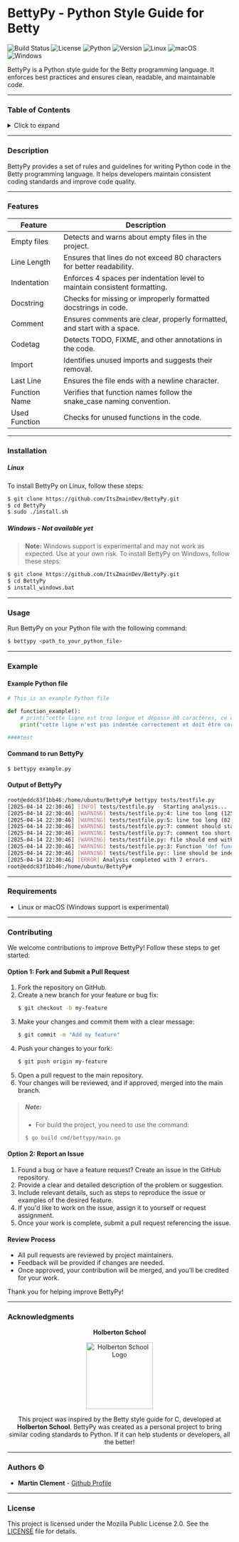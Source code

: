 # BettyPy - Python Style Guide for Betty

![Build Status](https://img.shields.io/badge/build-passing-brightgreen)
![License](https://img.shields.io/badge/license-MPL%202.0-blue)
![Python](https://img.shields.io/badge/python-3.x-blue)
![Version](https://img.shields.io/badge/version-1.0.0-orange)
![Linux](https://img.shields.io/badge/os-linux-blue)
![macOS](https://img.shields.io/badge/os-macOS-blue)
![Windows](https://img.shields.io/badge/os-windows-yellow)

BettyPy is a Python style guide for the Betty programming language. It enforces best practices and ensures clean, readable, and maintainable code.

---

### Table of Contents
<details>
<summary>Click to expand</summary>

- [Description](#description)
- [Features](#features)
- [Installation](#installation)
- [Usage](#usage)
- [Example](#example)
- [Requirements](#requirements)
- [Contributing](#contributing)
- [Acknowledgments](#acknowledgments)
- [Authors](#authors)
- [License](#license)

</details>

---

### Description

BettyPy provides a set of rules and guidelines for writing Python code in the Betty programming language. It helps developers maintain consistent coding standards and improve code quality.

---

### Features
| Feature        | Description                                                                 |
|----------------|-----------------------------------------------------------------------------|
| Empty files    | Detects and warns about empty files in the project.                        |
| Line Length    | Ensures that lines do not exceed 80 characters for better readability.     |
| Indentation    | Enforces 4 spaces per indentation level to maintain consistent formatting. |
| Docstring     | Checks for missing or improperly formatted docstrings in code.            |
| Comment       | Ensures comments are clear, properly formatted, and start with a space.   |
| Codetag    | Detects TODO, FIXME, and other annotations in the code.                   |
| Import        | Identifies unused imports and suggests their removal.                     |
| Last Line      | Ensures the file ends with a newline character.                           |
| Function Name | Verifies that function names follow the snake_case naming convention.     |
| Used Function | Checks for unused functions in the code.                               |

---

### Installation

##### Linux
To install BettyPy on Linux, follow these steps:

```bash
$ git clone https://github.com/ItsZmainDev/BettyPy.git
$ cd BettyPy
$ sudo ./install.sh
```

##### Windows - Not available yet
> **Note:** Windows support is experimental and may not work as expected. Use at your own risk.
To install BettyPy on Windows, follow these steps:
```bash
$ git clone https://github.com/ItsZmainDev/BettyPy.git
$ cd BettyPy
$ install_windows.bat
```

---

### Usage
Run BettyPy on your Python file with the following command:

```bash
$ bettypy <path_to_your_python_file>
```

---

### Example
#### Example Python file
```python
# This is an example Python file

def function_example():
	# print("cette ligne est trop longue et dépasse 80 caractères, ce qui est inacceptable dans le style de codage de Betty.")
    print("cette ligne n'est pas indentée correctement et doit être corrigée.")

####test
```

#### Command to run BettyPy
```bash
$ bettypy example.py
```

#### Output of BettyPy
```bash
root@eddc83f1bb46:/home/ubuntu/BettyPy# bettypy tests/testfile.py 
[2025-04-14 22:30:46] [INFO] tests/testfile.py - Starting analysis...
[2025-04-14 22:30:46] [WARNING] tests/testfile.py:4: line too long (125 characters)
[2025-04-14 22:30:46] [WARNING] tests/testfile.py:5: line too long (82 characters)
[2025-04-14 22:30:46] [WARNING] tests/testfile.py:7: comment should start with a space after #
[2025-04-14 22:30:46] [WARNING] tests/testfile.py:7: comment too short (4 characters)
[2025-04-14 22:30:46] [WARNING] tests/testfile.py: file should end with a new line
[2025-04-14 22:30:46] [WARNING] tests/testfile.py:3: Function 'def function_example():' is missing a docstring.
[2025-04-14 22:30:46] [WARNING] tests/testfile.py:: line should be indented with tabs, not spaces. Please use tabs for indentation.
[2025-04-14 22:30:46] [ERROR] Analysis completed with 7 errors.
root@eddc83f1bb46:/home/ubuntu/BettyPy# 
```

---

### Requirements
- Linux or macOS (Windows support is experimental)

---

### Contributing

We welcome contributions to improve BettyPy! Follow these steps to get started:

#### Option 1: Fork and Submit a Pull Request
1. Fork the repository on GitHub.
2. Create a new branch for your feature or bug fix:
   ```bash
   $ git checkout -b my-feature
   ```
3. Make your changes and commit them with a clear message:
   ```bash
   $ git commit -m "Add my feature"
   ```
4. Push your changes to your fork:
   ```bash
   $ git push origin my-feature
   ```
5. Open a pull request to the main repository.
6. Your changes will be reviewed, and if approved, merged into the main branch.

>##### Note:
> - For build the project, you need to use the command:
> ```bash
> $ go build cmd/bettypy/main.go
> ```

#### Option 2: Report an Issue
1. Found a bug or have a feature request? Create an issue in the GitHub repository.
2. Provide a clear and detailed description of the problem or suggestion.
3. Include relevant details, such as steps to reproduce the issue or examples of the desired feature.
4. If you'd like to work on the issue, assign it to yourself or request assignment.
5. Once your work is complete, submit a pull request referencing the issue.

#### Review Process
- All pull requests are reviewed by project maintainers.
- Feedback will be provided if changes are needed.
- Once approved, your contribution will be merged, and you’ll be credited for your work.

Thank you for helping improve BettyPy!

---

### Acknowledgments

<p align="center">
  <strong>Holberton School</strong>
</p>

<p align="center">
  <img src="https://user-images.strikinglycdn.com/res/hrscywv4p/image/upload/c_limit,fl_lossy,h_630,w_1200,f_auto,q_auto/79001/331125_630361.png" alt="Holberton School Logo" width="150">
</p>

<p align="center">
  This project was inspired by the Betty style guide for C, developed at <strong>Holberton School</strong>. BettyPy was created as a personal project to bring similar coding standards to Python. If it can help students or developers, all the better!
</p>

---

### Authors &copy;

- **Martin Clement** - [Github Profile](https://github.com/ItsZmainDev)

---

### License
This project is licensed under the Mozilla Public License 2.0. See the [LICENSE](LICENSE) file for details.